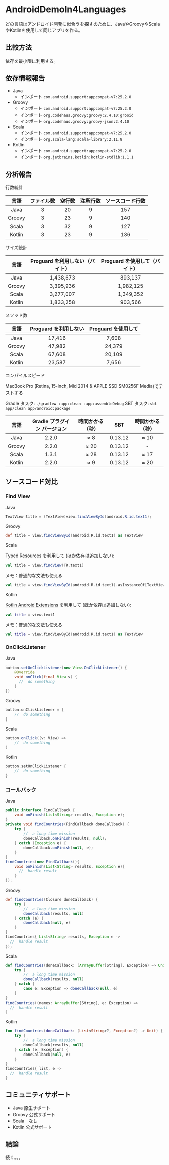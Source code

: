 # AndroidDemoIn4Languages

どの言語はアンドロイド開発に似合うを探すのために、JavaやGroovyやScala やKotlinを使用して同じアプリを作る。

## 比較方法

依存を最小限に利用する。

## 依存情報報告

- Java
  - インポート `com.android.support:appcompat-v7:25.2.0`
- Groovy
  - インポート `com.android.support:appcompat-v7:25.2.0`
  - インポート `org.codehaus.groovy:groovy:2.4.10:grooid`
  - インポート `org.codehaus.groovy:groovy-json:2.4.10`
- Scala
  - インポート `com.android.support:appcompat-v7:25.2.0`
  - インポート `org.scala-lang:scala-library:2.11.8`
- Kotlin
  - インポート `com.android.support:appcompat-v7:25.2.0`
  - インポート `org.jetbrains.kotlin:kotlin-stdlib:1.1.1`

## 分析報告

行数統計

|   言語   | ファイル数 | 空行数  | 注釈行数 | ソースコード行数 |
| :----: | :---: | :--: | :--: | :------: |
|  Java  |   3   |  20  |  9   |   157    |
| Groovy |   3   |  23  |  9   |   140    |
| Scala  |   3   |  32  |  9   |   127    |
| Kotlin |   3   |  23  |  9   |   136    |

サイズ統計

|   言語   | Proguard を利用しない（バイト） | Proguard を使用して（バイト） |
| :----: | :------------------: | :-----------------: |
|  Java  |      1,438,673       |       893,137       |
| Groovy |      3,395,936       |      1,982,125      |
| Scala  |      3,277,007       |      1,349,352      |
| Kotlin |      1,833,258       |       903,566       |

メソッド数

|   言語   | Proguard を利用しない | Proguard を使用して |
| :----: | :-------------: | :------------: |
|  Java  |     17,416      |     7,608      |
| Groovy |     47,982      |     24,379     |
| Scala  |     67,608      |     20,109     |
| Kotlin |     23,587      |     7,656      |

コンパイルスピード

MacBook Pro (Retina, 15-inch, Mid 2014 & APPLE SSD SM0256F Media)でテストする

Gradle タスク: `./gradlew :app:clean :app:assembleDebug`
SBT タスク: `sbt app/clean app/android:package`

|   言語   | Gradle プラグイン バージョン | 時間かかる（秒） |   SBT   | 時間かかる（秒） |
| :----: | :----------------: | :------: | :-----: | :------: |
|  Java  |       2.2.0        |   ≈ 8    | 0.13.12 |   ≈ 10   |
| Groovy |       2.2.0        |   ≈ 20   | 0.13.12 |    -     |
| Scala  |       1.3.1        |   ≈ 28   | 0.13.12 |   ≈ 17   |
| Kotlin |       2.2.0        |   ≈ 9    | 0.13.12 |   ≈ 20   |


## ソースコード対比

### Find View

Java

```java
TextView title = (TextView)view.findViewById(android.R.id.text1);
```

Groovy

```groovy
def title = view.findViewById(android.R.id.text1) as TextView
```

Scala

Typed Resources を利用して (ほか依存は追加しない):

```scala
val title = view.findView(TR.text1)
```

メモ：普通的な文法も使える

```scala
val title = view.findViewById(android.R.id.text1).asInstanceOf[TextView]
```

Kotlin

[Kotlin Android Extensions](https://kotlinlang.org/docs/tutorials/android-plugin.html) を利用して (ほか依存は追加しない):

``` kotlin
val title = view.text1
```

メモ：普通的な文法も使える

```kotlin
val title = view.findViewById(android.R.id.text1) as TextView
```

### OnClickListener

Java

```java
button.setOnClickListener(new View.OnClickListener() {
    @Override
    void onClick(final View v) {
      //  do something
    }
})
```

Groovy

```groovy
button.onClickListener = {
    //  do something
}
```

Scala

```scala
button.onClick((v: View) =>
    //  do something
)
```

Kotlin

```kotlin
button.setOnClickListener {
    //  do something
}
```

### コールバック

Java

```java
public interface FindCallback {
    void onFinish(List<String> results, Exception e);
}
private void findCountries(FindCallback doneCallback) {
    try {
        //  a long time mission
        doneCallback.onFinish(results, null);
    } catch (Exception e) {
        doneCallback.onFinish(null, e);
    }
}
findCountries(new FindCallback(){
    void onFinish(List<String> results, Exception e){
      //  handle result
    }
});
```

Groovy

```groovy
def findCountries(Closure doneCallback) {
    try {
        //  a long time mission
        doneCallback(results, null)
    } catch (e) {
        doneCallback(null, e)
    }
}
findCountries{ List<String> results, Exception e ->
  //  handle result
});
```

Scala

```scala
def findCountries(doneCallback: (ArrayBuffer[String], Exception) => Unit):Unit = {
    try {
        //  a long time mission
        doneCallback(results, null)
    } catch {
        case e: Exception => doneCallback(null, e)
    }
}
findCountries((names: ArrayBuffer[String], e: Exception) =>
  //  handle result
)
```

Kotlin

```kotlin
fun findCountries(doneCallback: (List<String>?, Exception?) -> Unit) {
    try {
        //  a long time mission
        doneCallback(results, null)
    } catch (e: Exception) {
        doneCallback(null, e)
    }
}
findCountries{ list, e ->
  //  handle result
}
```

## コミュニティサポート

- Java 原生サポート
- Groovy 公式サポート
- Scala　なし
- Kotlin 公式サポート

## 結論

続く。。。
